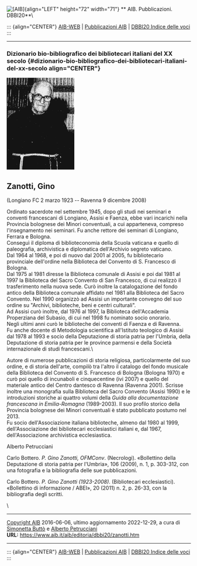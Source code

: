 ![\[AIB\]](/aib/wi/aibv72.gif){align="LEFT" height="72" width="71"}
** AIB. Pubblicazioni. DBBI20**\

::: {align="CENTER"}
[AIB-WEB](/) \| [Pubblicazioni AIB](/pubblicazioni/) \| [DBBI20 Indice
delle voci](dbbi20.htm)
:::

------------------------------------------------------------------------

### Dizionario bio-bibliografico dei bibliotecari italiani del XX secolo {#dizionario-bio-bibliografico-dei-bibliotecari-italiani-del-xx-secolo align="CENTER"}

![\[Ritratto\]](zanotti.jpg)

## Zanotti, Gino

(Longiano FC 2 marzo 1923 -- Ravenna 9 dicembre 2008)

Ordinato sacerdote nel settembre 1945, dopo gli studi nei seminari e
conventi francescani di Longiano, Assisi e Faenza, ebbe vari incarichi
nella Provincia bolognese dei Minori conventuali, a cui apparteneva,
compreso l\'insegnamento nei seminari. Fu anche rettore dei seminari di
Longiano, Ferrara e Bologna.\
Conseguì il diploma di biblioteconomia della Scuola vaticana e quello di
paleografia, archivistica e diplomatica dell\'Archivio segreto
vaticano.\
Dal 1964 al 1968, e poi di nuovo dal 2001 al 2005, fu bibliotecario
provinciale dell\'ordine nella Biblioteca del Convento di S. Francesco
di Bologna.\
Dal 1975 al 1981 diresse la Biblioteca comunale di Assisi e poi dal 1981
al 1997 la Biblioteca del Sacro Convento di San Francesco, di cui
realizzò il trasferimento nella nuova sede. Curò inoltre la
catalogazione del fondo antico della Biblioteca comunale affidato nel
1981 alla Biblioteca del Sacro Convento. Nel 1990 organizzò ad Assisi un
importante convegno del suo ordine su \"Archivi, biblioteche, beni e
centri culturali\".\
Ad Assisi curò inoltre, dal 1976 al 1997, la Biblioteca dell\'Accademia
Properziana del Subasio, di cui nel 1998 fu nominato socio onorario.\
Negli ultimi anni curò le biblioteche dei conventi di Faenza e di
Ravenna.\
Fu anche docente di Metodologia scientifica all\'Istituto teologico di
Assisi dal 1978 al 1993 e socio della Deputazione di storia patria per
l\'Umbria, della Deputazione di storia patria per le province parmensi e
della Società internazionale di studi francescani.\

Autore di numerose pubblicazioni di storia religiosa, particolarmente
del suo ordine, e di storia dell\'arte, compilò tra l\'altro il catalogo
del fondo musicale della Biblioteca del Convento di S. Francesco di
Bologna (Bologna 1970) e curò poi quello di incunaboli e cinquecentine
(ivi 2007) e quello del materiale antico del Centro dantesco di Ravenna
(Ravenna 2001). Scrisse inoltre una monografia sulla Biblioteca del
Sacro Convento (Assisi 1990) e le introduzioni storiche ai quattro
volumi della *Guida alla documentazione francescana in Emilia-Romagna*
(1989-2003). Il suo profilo storico della Provincia bolognese dei Minori
conventuali è stato pubblicato postumo nel 2013.\
Fu socio dell\'Associazione italiana biblioteche, almeno dal 1980 al
1999, dell\'Associazione dei bibliotecari ecclesiastici italiani e, dal
1967, dell\'Associazione archivistica ecclesiastica.

Alberto Petrucciani

Carlo Bottero. *P. Gino Zanotti, OFMConv*. (Necrologi). «Bollettino
della Deputazione di storia patria per l\'Umbria», 106 (2009), n. 1, p.
303-312, con una fotografia e la bibliografia delle sue pubblicazioni.

Carlo Bottero. *P. Gino Zanotti (1923-2008)*. (Bibliotecari
ecclesiastici). «Bollettino di informazione / ABEI», 20 (2011) n. 2, p.
26-33, con la bibliografia degli scritti.

\

------------------------------------------------------------------------

[Copyright AIB](/su-questo-sito/dichiarazione-di-copyright-aib-web/)
2016-06-06, ultimo aggiornamento 2022-12-29, a cura di [Simonetta
Buttò](/aib/redazione3.htm) e [Alberto
Petrucciani](/su-questo-sito/redazione-aib-web/)\
**URL:** https://www.aib.it/aib/editoria/dbbi20/zanotti.htm

------------------------------------------------------------------------

::: {align="CENTER"}
[AIB-WEB](/) \| [Pubblicazioni AIB](/pubblicazioni/) \| [DBBI20 Indice
delle voci](dbbi20.htm)
:::
